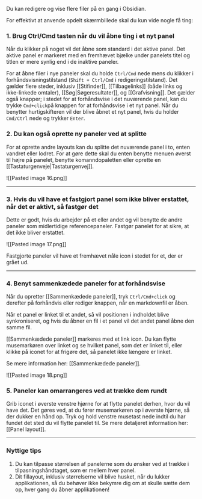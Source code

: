 Du kan redigere og vise flere filer på en gang i Obsidian.

For effektivt at anvende opdelt skærmbillede skal du kun vide nogle få ting:

### 1. Brug Ctrl/Cmd tasten når du vil åbne ting i et nyt panel

Når du klikker på noget vil det åbne som standard i det aktive panel. Det aktive panel er markeret med en fremhævet bjælke under panelets titel og titlen er mere synlig end i de inaktive paneler.

For at åbne filer i nye paneler skal du holde `Ctrl/Cmd` nede mens du klikker i forhåndsvisningstilstand (`Shift + Ctrl/Cmd` i redigeringstilstand).  Det gælder flere steder, inklusiv [[Stifinder]], [[Tilbagelinks]] (både links og ikke-linkede omtaler), [[Søg|Søgeresultater]], og [[Grafvisning]]. Det gælder også knapper; i stedet for at forhåndsvise i det nuværende panel, kan du trykke `Cmd+click`på knappen for at forhåndsvise i et nyt panel. Når du benytter hurtigskifteren vil der blive åbnet et nyt panel, hvis du holder `Cmd/Ctrl` nede og trykker `Enter`.

### 2. Du kan også oprette ny paneler ved at splitte

For at oprette andre layouts kan du splitte det nuværende panel i to, enten vandret eller lodret. For at gøre dette skal du enten benytte menuen øverst til højre på panelet, benytte komanndopaletten eller oprette en [[Tastaturgenveje|Tastaturgenvej]].

![[Pasted image 16.png]]

---

### 3. Hvis du vil have et fastgjort panel som ikke bliver erstattet, når det er aktivt, så fastgør det

Dette er godt, hvis du arbejder på et eller andet og vil benytte de andre paneler som midlertidige referencepaneler. Fastgør panelet for at sikre, at det ikke bliver erstattet.

![[Pasted image 17.png]]

Fastgjorte paneler vil have et fremhævet nåle icon i stedet for et, der er grået ud.

---

### 4. Benyt sammenkædede paneler for at forhåndsvise

Når du opretter [[Sammenkædede paneler]], tryk `Ctrl/Cmd+click`  og derefter på forhåndvis eller rediger knappen, når en markdownfil er åben.

Når et panel er linket til et andet, så vil positionen i indholdet blive synkroniseret, og hvis du åbner en fil i et panel vil det andet panel åbne den samme fil.

[[Sammenkædede paneler]] markeres med et link icon. Du kan flytte musemarkøren over linket og se hvilket panel, som det er linket til, eller klikke på iconet for at frigøre det, så panelet ikke længere er linket.

Se mere information her: [[Sammenkædede paneler]].

![[Pasted image 18.png]]

### 5. Paneler kan  omarrangeres ved at trække dem rundt

Grib iconet i øverste venstre hjørne for at flytte panelet derhen, hvor du vil have det. Det gøres ved, at du fører musemarkøren op i øverste hjørne, så der dukker en hånd op. Tryk og hold venstre musetast nede indtil du har fundet det sted du vil flytte panelet til. Se mere detaljeret information her: [[Panel layout]].

---

### Nyttige tips

1. Du kan tilpasse størrelsen af panelerne som du ønsker ved at trække i tilpasningshåndtaget, som er mellem hver panel.
2. Dit fillayout, inklusiv størrelserne vil blive husket, når du lukker applikationen, så du behøver ikke bekymre dig om at skulle sætte dem op, hver gang du åbner applikationen!
